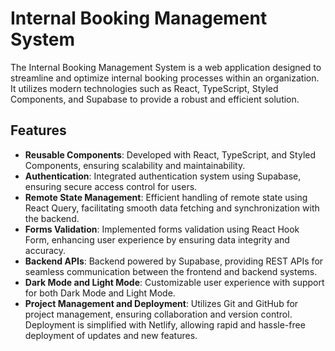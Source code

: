 # Internal Booking Management System

The Internal Booking Management System is a web application designed to streamline and optimize internal booking processes within an organization. It utilizes modern technologies such as React, TypeScript, Styled Components, and Supabase to provide a robust and efficient solution.

## Features

- **Reusable Components**: Developed with React, TypeScript, and Styled Components, ensuring scalability and maintainability.
- **Authentication**: Integrated authentication system using Supabase, ensuring secure access control for users.
- **Remote State Management**: Efficient handling of remote state using React Query, facilitating smooth data fetching and synchronization with the backend.
- **Forms Validation**: Implemented forms validation using React Hook Form, enhancing user experience by ensuring data integrity and accuracy.
- **Backend APIs**: Backend powered by Supabase, providing REST APIs for seamless communication between the frontend and backend systems.
- **Dark Mode and Light Mode**: Customizable user experience with support for both Dark Mode and Light Mode.
- **Project Management and Deployment**: Utilizes Git and GitHub for project management, ensuring collaboration and version control. Deployment is simplified with Netlify, allowing rapid and hassle-free deployment of updates and new features.


